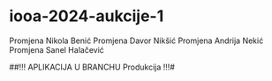 # iooa-2024-aukcije-1

Promjena Nikola Benić
Promjena Davor Nikšić
Promjena Andrija Nekić
Promjena Sanel Halačević

##!!! APLIKACIJA U BRANCHU Produkcija !!!#
